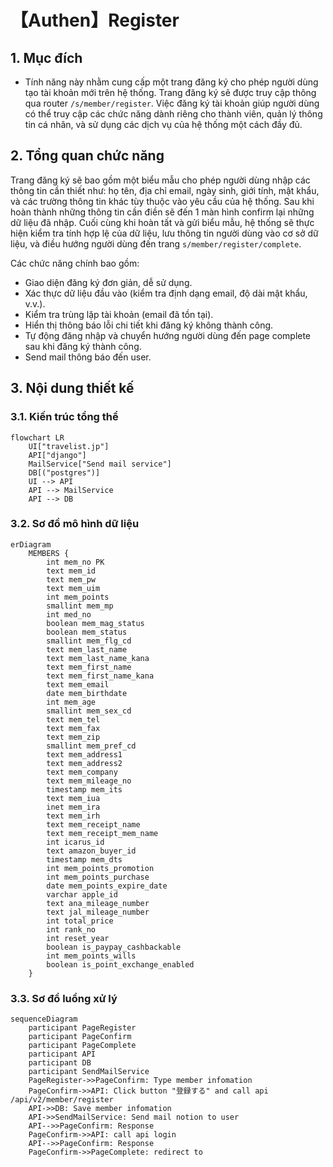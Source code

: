 # 【Authen】Register
## 1. Mục đích
- Tính năng này nhằm cung cấp một trang đăng ký cho phép người dùng tạo tài khoản mới trên hệ thống. Trang đăng ký sẽ được truy cập thông qua router `/s/member/register`. Việc đăng ký tài khoản giúp người dùng có thể truy cập các chức năng dành riêng cho thành viên, quản lý thông tin cá nhân, và sử dụng các dịch vụ của hệ thống một cách đầy đủ.

## 2. Tổng quan chức năng
Trang đăng ký sẽ bao gồm một biểu mẫu cho phép người dùng nhập các thông tin cần thiết như: họ tên, địa chỉ email, ngày sinh, giới tính, mật khẩu, và các trường thông tin khác tùy thuộc vào yêu cầu của hệ thống. Sau khi hoàn thành những thông tin cần điền sẽ đến 1 màn hình confirm lại những dữ liệu đã nhập. Cuối cùng khi hoàn tất và gửi biểu mẫu, hệ thống sẽ thực hiện kiểm tra tính hợp lệ của dữ liệu, lưu thông tin người dùng vào cơ sở dữ liệu, và điều hướng người dùng đến trang `s/member/register/complete`.

Các chức năng chính bao gồm:
- Giao diện đăng ký đơn giản, dễ sử dụng.
- Xác thực dữ liệu đầu vào (kiểm tra định dạng email, độ dài mật khẩu, v.v.).
- Kiểm tra trùng lặp tài khoản (email đã tồn tại).
- Hiển thị thông báo lỗi chi tiết khi đăng ký không thành công.
- Tự động đăng nhập và chuyển hướng người dùng đến page complete sau khi đăng ký thành công.
- Send mail thông báo đến user.

## 3. Nội dung thiết kế
<!-- Ghi rõ phương châm thiết kế toàn hệ thống: chức năng sẽ được hiện thực theo cách nào -->
<!-- Nếu có thay đổi kiến trúc hoặc mô hình dữ liệu, đính kèm sơ đồ kiến trúc hoặc ER diagram -->

### 3.1. Kiến trúc tổng thể
```mermaid
flowchart LR
    UI["travelist.jp"]
    API["django"]
    MailService["Send mail service"]
    DB[("postgres")]
    UI --> API
    API --> MailService
    API --> DB
```

### 3.2. Sơ đồ mô hình dữ liệu
```mermaid
erDiagram
    MEMBERS {
        int mem_no PK
        text mem_id
        text mem_pw
        text mem_uim
        int mem_points
        smallint mem_mp
        int med_no
        boolean mem_mag_status
        boolean mem_status
        smallint mem_flg_cd
        text mem_last_name
        text mem_last_name_kana
        text mem_first_name
        text mem_first_name_kana
        text mem_email
        date mem_birthdate
        int mem_age
        smallint mem_sex_cd
        text mem_tel
        text mem_fax
        text mem_zip
        smallint mem_pref_cd
        text mem_address1
        text mem_address2
        text mem_company
        text mem_mileage_no
        timestamp mem_its
        text mem_iua
        inet mem_ira
        text mem_irh
        text mem_receipt_name
        text mem_receipt_mem_name
        int icarus_id
        text amazon_buyer_id
        timestamp mem_dts
        int mem_points_promotion
        int mem_points_purchase
        date mem_points_expire_date
        varchar apple_id
        text ana_mileage_number
        text jal_mileage_number
        int total_price
        int rank_no
        int reset_year
        boolean is_paypay_cashbackable
        int mem_points_wills
        boolean is_point_exchange_enabled
    }

```

### 3.3. Sơ đồ luồng xử lý
```mermaid
sequenceDiagram
    participant PageRegister
    participant PageConfirm
    participant PageComplete
    participant API
    participant DB
    participant SendMailService
    PageRegister->>PageConfirm: Type member infomation
    PageConfirm->>API: Click button "登録する" and call api /api/v2/member/register
    API->>DB: Save member infomation
    API->>SendMailService: Send mail notion to user
    API-->>PageConfirm: Response
    PageConfirm->>API: call api login
    API-->>PageConfirm: Response
    PageConfirm->>PageComplete: redirect to
```
